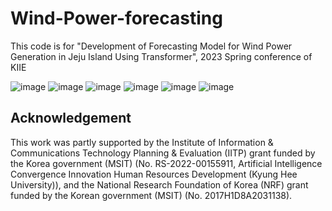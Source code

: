 # Wind-Power-forecasting
This code is for "Development of Forecasting Model for Wind Power Generation in Jeju Island Using Transformer", 2023 Spring conference of KIIE

![image](https://github.com/kimignis/Energy/assets/99465486/3fa75a0f-ee31-466a-b156-e2e0bb0dd5f3)
![image](https://github.com/kimignis/Energy/assets/99465486/606f1dda-b7bf-4b5f-8759-0e7d439ad64b)
![image](https://github.com/kimignis/Energy/assets/99465486/4cb348c0-9281-4b35-9a6c-85aaeddd7e39)
![image](https://github.com/kimignis/Energy/assets/99465486/85c906f2-b40a-41d3-b906-ff06e8a14f92)
![image](https://github.com/kimignis/Energy/assets/99465486/57b1cc17-2360-42c3-8630-4a1d1d381e52)
![image](https://github.com/kimignis/Energy/assets/99465486/933485fd-1c8b-4f55-878b-5d553f2e9d0a)



## Acknowledgement
This work was partly supported by the Institute of Information & Communications Technology Planning & Evaluation (IITP) grant funded by the Korea government (MSIT) (No. RS-2022-00155911, Artificial Intelligence Convergence Innovation Human Resources Development (Kyung Hee University)), and the National Research Foundation of Korea (NRF) grant funded by the Korean government (MSIT) (No. 2017H1D8A2031138).

